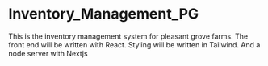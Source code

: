# Inventory_Management_PG
This is the inventory management system for pleasant grove farms. The front end will be written with React. Styling will be written in Tailwind. And a node server with Nextjs
